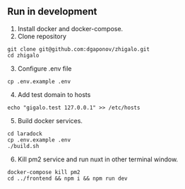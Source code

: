 ## Run in development
1. Install docker and docker-compose.
2. Clone repository
```
git clone git@github.com:dgaponov/zhigalo.git
cd zhigalo
```

3. Configure .env file
```
cp .env.example .env
```
4. Add test domain to hosts
```
echo "gigalo.test 127.0.0.1" >> /etc/hosts
```
5. Build docker services.
```
cd laradock
cp .env.example .env
./build.sh
```
6. Kill pm2 service and run nuxt in other terminal window.
```
docker-compose kill pm2
cd ../frontend && npm i && npm run dev
```
